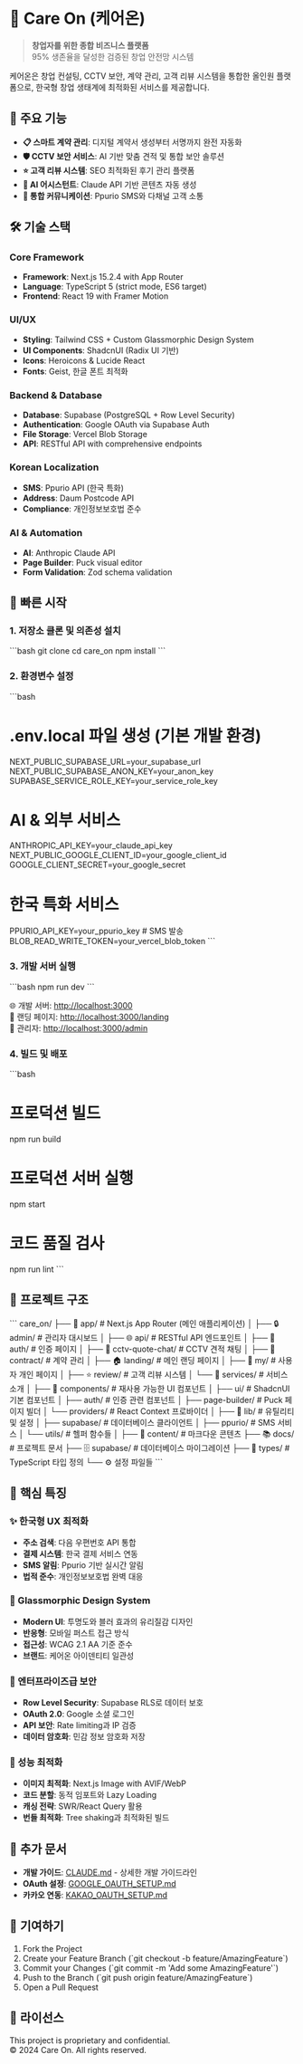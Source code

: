 # 🚀 Care On (케어온)

> **창업자를 위한 종합 비즈니스 플랫폼**  
> 95% 생존율을 달성한 검증된 창업 안전망 시스템

케어온은 창업 컨설팅, CCTV 보안, 계약 관리, 고객 리뷰 시스템을 통합한 올인원 플랫폼으로, 한국형 창업 생태계에 최적화된 서비스를 제공합니다.

## 🎯 주요 기능

- **📋 스마트 계약 관리**: 디지털 계약서 생성부터 서명까지 완전 자동화
- **🛡️ CCTV 보안 서비스**: AI 기반 맞춤 견적 및 통합 보안 솔루션
- **⭐ 고객 리뷰 시스템**: SEO 최적화된 후기 관리 플랫폼
- **🤖 AI 어시스턴트**: Claude API 기반 콘텐츠 자동 생성
- **📱 통합 커뮤니케이션**: Ppurio SMS와 다채널 고객 소통

## 🛠️ 기술 스택

### Core Framework
- **Framework**: Next.js 15.2.4 with App Router
- **Language**: TypeScript 5 (strict mode, ES6 target)
- **Frontend**: React 19 with Framer Motion

### UI/UX
- **Styling**: Tailwind CSS + Custom Glassmorphic Design System
- **UI Components**: ShadcnUI (Radix UI 기반)
- **Icons**: Heroicons & Lucide React
- **Fonts**: Geist, 한글 폰트 최적화

### Backend & Database
- **Database**: Supabase (PostgreSQL + Row Level Security)
- **Authentication**: Google OAuth via Supabase Auth
- **File Storage**: Vercel Blob Storage
- **API**: RESTful API with comprehensive endpoints

### Korean Localization
- **SMS**: Ppurio API (한국 특화)
- **Address**: Daum Postcode API
- **Compliance**: 개인정보보호법 준수

### AI & Automation
- **AI**: Anthropic Claude API
- **Page Builder**: Puck visual editor
- **Form Validation**: Zod schema validation

## 🚀 빠른 시작

### 1. 저장소 클론 및 의존성 설치

\`\`\`bash
git clone <repository-url>
cd care_on
npm install
\`\`\`

### 2. 환경변수 설정

\`\`\`bash
# .env.local 파일 생성 (기본 개발 환경)
NEXT_PUBLIC_SUPABASE_URL=your_supabase_url
NEXT_PUBLIC_SUPABASE_ANON_KEY=your_anon_key
SUPABASE_SERVICE_ROLE_KEY=your_service_role_key

# AI & 외부 서비스
ANTHROPIC_API_KEY=your_claude_api_key
NEXT_PUBLIC_GOOGLE_CLIENT_ID=your_google_client_id
GOOGLE_CLIENT_SECRET=your_google_secret

# 한국 특화 서비스
PPURIO_API_KEY=your_ppurio_key  # SMS 발송
BLOB_READ_WRITE_TOKEN=your_vercel_blob_token
\`\`\`

### 3. 개발 서버 실행

\`\`\`bash
npm run dev
\`\`\`

🌐 개발 서버: [http://localhost:3000](http://localhost:3000)  
📱 랜딩 페이지: [http://localhost:3000/landing](http://localhost:3000/landing)  
🔧 관리자: [http://localhost:3000/admin](http://localhost:3000/admin)

### 4. 빌드 및 배포

\`\`\`bash
# 프로덕션 빌드
npm run build

# 프로덕션 서버 실행
npm start

# 코드 품질 검사
npm run lint
\`\`\`

## 📁 프로젝트 구조

\`\`\`
care_on/
├── 📱 app/                    # Next.js App Router (메인 애플리케이션)
│   ├── 🔒 admin/              # 관리자 대시보드
│   ├── 🌐 api/                # RESTful API 엔드포인트
│   ├── 🔐 auth/               # 인증 페이지
│   ├── 💬 cctv-quote-chat/    # CCTV 견적 채팅
│   ├── 📄 contract/           # 계약 관리
│   ├── 🏠 landing/            # 메인 랜딩 페이지
│   ├── 👤 my/                 # 사용자 개인 페이지
│   ├── ⭐ review/             # 고객 리뷰 시스템
│   └── 🏢 services/           # 서비스 소개
│
├── 🧩 components/             # 재사용 가능한 UI 컴포넌트
│   ├── ui/                   # ShadcnUI 기본 컴포넌트
│   ├── auth/                 # 인증 관련 컴포넌트
│   ├── page-builder/         # Puck 페이지 빌더
│   └── providers/            # React Context 프로바이더
│
├── 🔧 lib/                   # 유틸리티 및 설정
│   ├── supabase/             # 데이터베이스 클라이언트
│   ├── ppurio/               # SMS 서비스
│   └── utils/                # 헬퍼 함수들
│
├── 📝 content/               # 마크다운 콘텐츠
├── 📚 docs/                  # 프로젝트 문서
├── 🗄️ supabase/             # 데이터베이스 마이그레이션
├── 🎯 types/                 # TypeScript 타입 정의
└── ⚙️ 설정 파일들
\`\`\`

## 🌟 핵심 특징

### ✨ 한국형 UX 최적화
- **주소 검색**: 다음 우편번호 API 통합
- **결제 시스템**: 한국 결제 서비스 연동
- **SMS 알림**: Ppurio 기반 실시간 알림
- **법적 준수**: 개인정보보호법 완벽 대응

### 🎨 Glassmorphic Design System
- **Modern UI**: 투명도와 블러 효과의 유리질감 디자인
- **반응형**: 모바일 퍼스트 접근 방식
- **접근성**: WCAG 2.1 AA 기준 준수
- **브랜드**: 케어온 아이덴티티 일관성

### 🔐 엔터프라이즈급 보안
- **Row Level Security**: Supabase RLS로 데이터 보호
- **OAuth 2.0**: Google 소셜 로그인
- **API 보안**: Rate limiting과 IP 검증
- **데이터 암호화**: 민감 정보 암호화 저장

### 🚀 성능 최적화
- **이미지 최적화**: Next.js Image with AVIF/WebP
- **코드 분할**: 동적 임포트와 Lazy Loading
- **캐싱 전략**: SWR/React Query 활용
- **번들 최적화**: Tree shaking과 최적화된 빌드

## 📖 추가 문서

- **개발 가이드**: [CLAUDE.md](./CLAUDE.md) - 상세한 개발 가이드라인
- **OAuth 설정**: [GOOGLE_OAUTH_SETUP.md](./GOOGLE_OAUTH_SETUP.md)
- **카카오 연동**: [KAKAO_OAUTH_SETUP.md](./KAKAO_OAUTH_SETUP.md)

## 🤝 기여하기

1. Fork the Project
2. Create your Feature Branch (\`git checkout -b feature/AmazingFeature\`)
3. Commit your Changes (\`git commit -m 'Add some AmazingFeature'\`)
4. Push to the Branch (\`git push origin feature/AmazingFeature\`)
5. Open a Pull Request

## 📄 라이선스

This project is proprietary and confidential.  
© 2024 Care On. All rights reserved.
